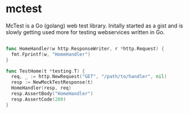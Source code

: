 mctest
======

McTest is a Go (golang) web test library. Initally started as a gist and is slowly getting used more for testing webservices written in Go.



```go

func HomeHandler(w http.ResponseWriter, r *http.Request) {
  fmt.Fprintf(w, "HomeHandler")
}

func TestHome(t *testing.T) {
  req, _ := http.NewRequest("GET", "/path/to/handler", nil)
  resp := NewMockTestResponse(t)
  HomeHandler(resp, req)
  resp.AssertBody("HomeHandler")
  resp.AssertCode(200)
}
```


